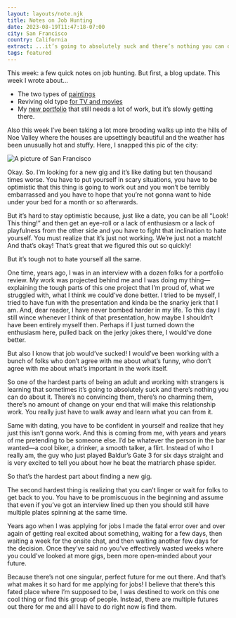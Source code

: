 ```yaml
---
layout: layouts/note.njk
title: Notes on Job Hunting
date: 2023-08-19T11:47:18-07:00
city: San Francisco
country: California
extract: ...it’s going to absolutely suck and there’s nothing you can do about it.
tags: featured
---
```


This week: a few quick notes on job hunting. But first, a blog update. This week I wrote about...

- The two types of [paintings](https://robinrendle.com/notes/a-bar-at-the-folies-bergere/)
- Reviving old type [for TV and movies](https://robinrendle.com/notes/type-revival-for-film-&-tv/)
- My [new portfolio](https://robinrendle.com/notes/where-the-gaps-are/) that still needs a lot of work, but it’s slowly getting there.

Also this week I’ve been taking a lot more brooding walks up into the hills of Noe Valley where the houses are upsettingly beautiful and the weather has been unusually hot and stuffy. Here, I snapped this pic of the city:

![A picture of San Francisco](/images/noe-valley-hill.jpg)

Okay. So. I’m looking for a new gig and it’s like dating but ten thousand times worse. You have to put yourself in scary situations, you have to be optimistic that this thing is going to work out and you won’t be terribly embarrassed and you have to hope that you’re not gonna want to hide under your bed for a month or so afterwards.

But it’s hard to stay optimistic because, just like a date, you can be all “Look! This thing!” and then get an eye-roll or a lack of enthusiasm or a lack of playfulness from the other side and you have to fight that inclination to hate yourself. You must realize that it’s just not working. We’re just not a match! And that’s okay! That’s great that we figured this out so quickly!

But it’s tough not to hate yourself all the same.

One time, years ago, I was in an interview with a dozen folks for a portfolio review. My work was projected behind me and I was doing my thing—explaining the tough parts of this one project that I’m proud of, what we struggled with, what I think we could’ve done better. I tried to be myself, I tried to have fun with the presentation and kinda be the snarky jerk that I am. And, dear reader, I have never bombed harder in my life. To this day I still wince whenever I think of that presentation, how maybe I shouldn’t have been entirely myself then. Perhaps if I just turned down the enthusiasm here, pulled back on the jerky jokes there, I would’ve done better.

But also I know that job would’ve sucked! I would’ve been working with a bunch of folks who don’t agree with me about what’s funny, who don’t agree with me about what’s important in the work itself.

So one of the hardest parts of being an adult and working with strangers is learning that sometimes it’s going to absolutely suck and there’s nothing you can do about it. There’s no convincing them, there’s no charming them, there’s no amount of change on your end that will make this relationship work. You really just have to walk away and learn what you can from it.

Same with dating, you have to be confident in yourself and realize that hey just this isn’t gonna work. And this is coming from me, with years and years of me pretending to be someone else. I’d be whatever the person in the bar wanted—a cool biker, a drinker, a smooth talker, a flirt. Instead of who I really am, the guy who just played Baldur’s Gate 3 for six days straight and is very excited to tell you about how he beat the matriarch phase spider.

So that’s the hardest part about finding a new gig.

The second hardest thing is realizing that you can’t linger or wait for folks to get back to you. You have to be promiscuous in the beginning and assume that even if you’ve got an interview lined up then you should still have multiple plates spinning at the same time.

Years ago when I was applying for jobs I made the fatal error over and over again of getting real excited about something, waiting for a few days, then waiting a week for the onsite chat, and then waiting another few days for the decision. Once they’ve said no you’ve effectively wasted weeks where you could’ve looked at more gigs, been more open-minded about your future.

Because there’s not one singular, perfect future for me out there. And that’s what makes it so hard for me applying for jobs! I believe that there’s this fated place where I’m supposed to be, I was destined to work on this one cool thing or find this group of people. Instead, there are multiple futures out there for me and all I have to do right now is find them.
